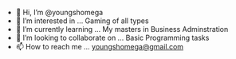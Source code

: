 - 👋 Hi, I’m @youngshomega
- 👀 I’m interested in ... Gaming of all types
- 🌱 I’m currently learning ... My masters in Business Adminstration
- 💞️ I’m looking to collaborate on ... Basic Programming tasks
- 📫 How to reach me ... youngshomega@gmail.com

<!---
youngshomega/youngshomega is a ✨ special ✨ repository because its `README.md` (this file) appears on your GitHub profile.
You can click the Preview link to take a look at your changes.
--->
